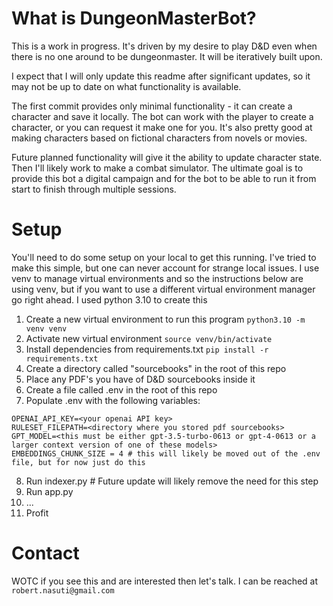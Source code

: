 # What is DungeonMasterBot?

This is a work in progress. It's driven by my desire to play D&D even when there is no one around to be dungeonmaster. It will be iteratively built upon.

I expect that I will only update this readme after significant updates, so it may not be up to date on what functionality is available.

The first commit provides only minimal functionality - it can create a character and save it locally. The bot can work with the player to create a character, or you can request it make one for you. It's also pretty good at making characters based on fictional characters from novels or movies.

Future planned functionality will give it the ability to update character state. Then I'll likely work to make a combat simulator. The ultimate goal is to provide this bot a digital campaign and for the bot to be able to run it from start to finish through multiple sessions.

# Setup

You'll need to do some setup on your local to get this running. I've tried to make this simple, but one can never account for strange local issues. I use venv to manage virtual environments and so the instructions below are using venv, but if you want to use a different virtual environment manager go right ahead. I used python 3.10 to create this

1. Create a new virtual environment to run this program
`python3.10 -m venv venv`
2. Activate new virtual environment
`source venv/bin/activate`
3. Install dependencies from requirements.txt
`pip install -r requirements.txt`
4. Create a directory called "sourcebooks" in the root of this repo 
5. Place any PDF's you have of D&D sourcebooks inside it
6. Create a file called .env in the root of this repo
7. Populate .env with the following variables:
```
OPENAI_API_KEY=<your openai API key>
RULESET_FILEPATH=<directory where you stored pdf sourcebooks>
GPT_MODEL=<this must be either gpt-3.5-turbo-0613 or gpt-4-0613 or a larger context version of one of these models>
EMBEDDINGS_CHUNK_SIZE = 4 # this will likely be moved out of the .env file, but for now just do this
```
8. Run indexer.py # Future update will likely remove the need for this step
9. Run app.py
10. ...
11. Profit

# Contact

WOTC if you see this and are interested then let's talk. I can be reached at `robert.nasuti@gmail.com`